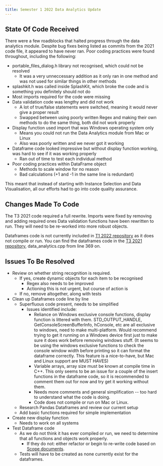 ```yaml
---
title: Semester 1 2022 Data Analytics Update
---
```


## State Of Code Received

There were a few roadblocks that halted progress through the data analytics module. Despite bug
fixes being listed as commits from the 2021 code file, it appeared to have never ran. Poor coding
practices were found throughout, including the following:

- portable_files_dialog.h library not recognised, which could not be resolved
  - It was a very unneccessary addition as it only ran in one method and was not used for similar
    things in other methods
- splashkit.h was called inside SplashKit, which broke the code and is something you definitely
  should not do
- Most imports required for the code were missing
- Data validation code was lengthy and did not work
  - A lot of true/false statements were switched, meaning it would never give a proper result
  - Swapped between using poorly written Regex and making their own methods to do the same thing,
    both did not work properly
- Display function used import that was Windows operating system only
  - Means you could not run the Data Analytics module from Mac or Linux
  - Also was poorly written and we never got it working
- Dataframe code looked impressive but without display function working, was hard to see if it was
  working properly
  - Ran out of time to test each individual method
- Poor coding practices within DataFrame object
  - Methods to scale window for no reason
  - Bad calculations (+1 and -1 in the same line is redundant)

This meant that instead of starting with Instance Selection and Data Visualisation, all our efforts
had to go into code quality assurance.

## Changes Made To Code

The T3 2021 code required a full rewrite. Imports were fixed by removing and adding required ones
Data validation functions have been rewritten to run. They will need to be re-worked into more
robust objects.

Dataframes code is not currently included in
[T1 2022 repository](https://github.com/lawrence0arabia/splashkit-core/tree/develop/coresdk/src/coresdk/data_analytics.cpp)
as it does not compile or run. You can find the dataframes code in the
[T3 2021 repository](https://bitbucket-students.deakin.edu.au/users/zbargiamidis/repos/splashkit2021t3/browse),
data_analytics.cpp from line 369 on.

## Issues To Be Resolved

- Review on whether string recognition is required.
  - If yes, create dynamic objects for each item to be recognised
    - Regex also needs to be improved
    - Actioning this is not urgent, but course of action is
  - If no, remove altogether, along with tests
- Clean up Dataframes code line by line
  - Superfluous code present, needs to be simplified
    - Issues identified include:
      - Reliance on Windows exclusive console functions, display function is littered with them.
        STD_OUTPUT_HANDLE, GetConsoleScreenBufferInfo, hConsole, etc are all exclusive to windows,
        need to make multi-platform. Would recommend trying to get it running on a Windows device
        first just to make sure it does work before removing windows stuff. (It seems to be using
        the windows exclusive functions to check the console window width before printing so it can
        format the dataframe correctly. This feature is a nice-to-have, but Mac and Linux support
        are MUST HAVES)
      - Variable arrays, array size must be known at compile time in C++. This only seems to be an
        issue for a couple of the insert functions in the dataframe code, so it is recommended to
        comment them out for now and try get it working without them.
      - Needs more comments and general simplification -- too hard to understand what the code is
        doing.
      - Code does not compile or run on Mac or Linux.
  - Research Pandas Dataframes and review our current setup
  - Add basic functions required for simple implementation
- Create new display function
  - Needs to work on all systems
- Test Dataframe code
  - As we do not think it has ever compiled or run, we need to determine that all functions and
    objects work properly.
    - If they do not: either refactor or begin to re-write code based on
      [Scope documents](../Scope/Index.md).
  - Tests will have to be created as none currently exist for the dataframes.
